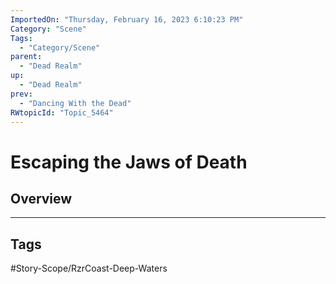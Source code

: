```yaml
---
ImportedOn: "Thursday, February 16, 2023 6:10:23 PM"
Category: "Scene"
Tags:
  - "Category/Scene"
parent:
  - "Dead Realm"
up:
  - "Dead Realm"
prev:
  - "Dancing With the Dead"
RWtopicId: "Topic_5464"
---
```

# Escaping the Jaws of Death
## Overview

---
## Tags
#Story-Scope/RzrCoast-Deep-Waters

